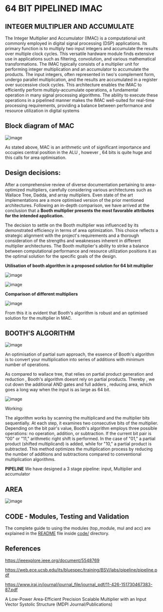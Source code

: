 # 64 BIT PIPELINED IMAC

## INTEGER MULTIPLIER AND ACCUMULATE

The Integer Multiplier and Accumulator (IMAC) is a computational unit commonly employed in digital signal processing (DSP) applications. Its primary function is to multiply two input integers and accumulate the results over multiple clock cycles. This versatile hardware module finds extensive use in applications such as filtering, convolution, and various mathematical transformations. The IMAC typically consists of a multiplier unit for performing integer multiplication and an accumulator to accumulate the products. The input integers, often represented in two's complement form, undergo parallel multiplication, and the results are accumulated in a register over successive clock cycles. This architecture enables the IMAC to efficiently perform multiply-accumulate operations, a fundamental operation in many signal processing algorithms. The ability to execute these operations in a pipelined manner makes the IMAC well-suited for real-time processing requirements, providing a balance between performance and resource utilization in digital systems

## Block diagram of MAC

![image](https://github.com/ee20b117/CAD-for-VLSI/assets/85502194/fe4ae8a8-8aad-4906-9eed-0f995607dc5f)

As stated above, MAC is an arithmetic unit of significant importance and occupies central position in the ALU , however , 64 bits is quite huge and this calls for area optimisation.

## Design decisions:

After a comprehensive review of diverse documentation pertaining to area-optimized multipliers, carefully considering various architectures such as Wallace Tree, Dadda, and array multipliers. Even state of the art implementations are a more optimised version of the prior mentioned architectures. Following an in-depth comparison, we have arrived at the conclusion that a **Booth multiplier presents the most favorable attributes for the intended application.**

The decision to settle on the Booth multiplier was influenced by its demonstrated efficiency in terms of area optimization. This choice reflects a strategic alignment with the project's requirements and a thorough consideration of the strengths and weaknesses inherent in different multiplier architectures. The Booth multiplier's ability to strike a balance between computational performance and resource utilization positions it as the optimal solution for the specific goals of the design.


**Utilisation of booth algorithm in a proposed solution for 64 bit multiplier**

![image](https://github.com/ee20b117/CAD-for-VLSI/assets/85502194/6c202373-e1ca-43c3-b341-a2ef1a0dd4cb)

![image](https://github.com/ee20b117/CAD-for-VLSI/assets/85502194/d9076270-22a6-45a8-82fb-a88fce8a6f82)


**Comparison of different multipliers**

![image](https://github.com/ee20b117/CAD-for-VLSI/assets/85502194/18c6771a-18eb-4229-93f2-b4f9d50945e6)

From this it is evident that Booth's algorithm is robust and an optimised solution for the multiplier in MAC.

## BOOTH'S ALGORITHM

![image](https://github.com/ee20b117/CAD-for-VLSI/assets/85502194/bc795501-75da-4a24-89cb-fbaa6281fbca)


An optimisation of partial sum approach, the essence of Booth's algorithm is to convert your multiplication into series of additions with minimum number of operations.

As compared to wallace tree, that relies on partial product generation and reduction , Booth's algorithm doesnt rely on partial products. Thereby , we cut down the additional AND gates and full adders , reducing area, which goes a long way when the input is as large as 64 bit.

![image](https://github.com/ee20b117/CAD-for-VLSI/assets/85502194/160f2b19-3300-4a40-b676-2ab9347753ef)

Working:

The algorithm works by scanning the multiplicand and the multiplier bits sequentially. At each step, it examines two consecutive bits of the multiplier. Depending on the bit pair's value, Booth's algorithm employs three possible operations: no operation, addition, or subtraction. If the current bit pair is "00" or "11," arithmetic right shift is performed. In the case of "01," a partial product (shifted multiplicand) is added, while for "10," a partial product is subtracted. This method optimizes the multiplication process by reducing the number of additions and subtractions compared to conventional multiplication algorithms. 

 **PIPELINE**
We have designed a 3 stage pipeline: input, Multiplier and accumulator
## AREA
![image](https://github.com/ee20b117/CAD-for-VLSI/assets/104497659/a7de4bd9-0bc5-49c7-940f-292be8ed885c)

## CODE - Modules, Testing and Validation
The complete guide to using the modules (top_module, mul and acc) are explained in the [README](code/README.md) file inside [code/](code) directory.

## References
https://ieeexplore.ieee.org/document/5548769

https://web.ece.ucsb.edu/its/bluespec/training/BSV/labs/pipeline/pipeline.pdf

https://www.iraj.in/journal/journal_file/journal_pdf/11-426-151730467383-87.pdf

A Low-Power Area-Efficient Precision Scalable Multiplier with an Input Vector Systolic Structure (MDPI Journal/Publications)








